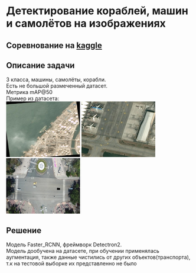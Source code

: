 # Детектирование кораблей, машин и самолётов на изображениях

## Cоревнование на [kaggle](https://www.kaggle.com/competitions/how-machine-sees)
## Описание задачи
3 класса, машины, самолёты, корабли. \
Есть не большой размеченный датасет. \
Метрика mAP@50\
Пример из датасета:\
<img src="data/datasets/train/images/0a0ae0cb-9a4a-4545-bfa9-206322669db2.jpg" width="200" height="150">
<img src="data/datasets/train/images/0a9da5bd-5d35-497a-a0ec-834b039c420d.jpg" width="200" height="150">
<img src="data/datasets/train/images/0a9947be-f045-4edb-9b69-8d42b6bd46e1.jpg" width="200" height="150">

## Решение
Модель Faster_RCNN, фреймворк Detectron2. \
Модель дообучена на датасете, при обучении применялась аугментация, также данные чистились от других объектов(транспорта), т.к на тестовой выборке их представленно не было